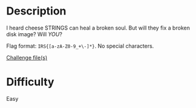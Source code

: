 # Description

I heard cheese STRINGS can heal a broken soul. But will they fix a broken disk image? Will <i>YOU</i>?

Flag format: `IRS{[a-zA-Z0-9_+\-]*}`. No special characters.

<a href="https://drive.google.com/file/d/10SdT8GOKBA0K1b3I5XhinpTGUAFjyufU/view?usp=drive_link">Challenge file(s)</a>

# Difficulty

Easy

